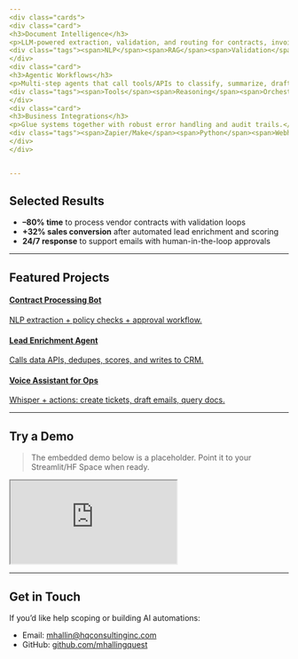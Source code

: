 ```yaml
---
<div class="cards">
<div class="card">
<h3>Document Intelligence</h3>
<p>LLM-powered extraction, validation, and routing for contracts, invoices, and forms.</p>
<div class="tags"><span>NLP</span><span>RAG</span><span>Validation</span></div>
</div>
<div class="card">
<h3>Agentic Workflows</h3>
<p>Multi-step agents that call tools/APIs to classify, summarize, draft and execute actions.</p>
<div class="tags"><span>Tools</span><span>Reasoning</span><span>Orchestration</span></div>
</div>
<div class="card">
<h3>Business Integrations</h3>
<p>Glue systems together with robust error handling and audit trails.</p>
<div class="tags"><span>Zapier/Make</span><span>Python</span><span>Webhook</span></div>
</div>
</div>


---
```



## Selected Results
<ul class="results">
<li><strong>–80% time</strong> to process vendor contracts with validation loops</li>
<li><strong>+32% sales conversion</strong> after automated lead enrichment and scoring</li>
<li><strong>24/7 response</strong> to support emails with human-in-the-loop approvals</li>
</ul>


---


## Featured Projects
<div class="project-grid">
<a class="project" href="/projects/#contract-processing-bot">
<h4>Contract Processing Bot</h4>
<p>NLP extraction + policy checks + approval workflow.</p>
</a>
<a class="project" href="/projects/#lead-enrichment-agent">
<h4>Lead Enrichment Agent</h4>
<p>Calls data APIs, dedupes, scores, and writes to CRM.</p>
</a>
<a class="project" href="/projects/#voice-assistant">
<h4>Voice Assistant for Ops</h4>
<p>Whisper + actions: create tickets, draft emails, query docs.</p>
</a>
</div>


---


## Try a Demo
> The embedded demo below is a placeholder. Point it to your Streamlit/HF Space when ready.


<div class="demo-frame">
<!-- Replace src with your hosted demo URL -->
<iframe src="https://example.com" loading="lazy" title="AI Demo"></iframe>
</div>


---


## Get in Touch
If you’d like help scoping or building AI automations:


- Email: [mhallin@hqconsultinginc.com](mailto:milelehallingquest@gmail.com)
- GitHub: [github.com/mhallingquest](https://github.com/mhallingquest)
